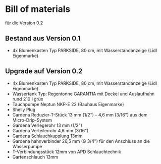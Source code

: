 # Bill of materials
für die Version 0.2

## Bestand aus Version 0.1

* 4x Blumenkasten Typ PARKSIDE, 80 cm, mit Wasserstandanzeige (Lidl Eigenmarke)

## Upgrade auf Version 0.2

* 4x Blumenkasten Typ PARKSIDE, 80 cm, mit Wasserstandanzeige (Lidl Eigenmarke)
* Wassertank Typ: Regentonne GARANTIA mit Deckel und Auslaufhahn rund 210 l grün
* Tauchpumpe Neptun NKP-E 22 (Bauhaus Eigenmarke)
* Shelly Plug
* Gardena Reduzier-T-Stück 13 mm (1/2") – 4,6 mm (3/16") aus dem Micro-Drip-System
* Gardena Verlegerohr 13 mm (1/2")
* Gardena Verteilerrohr 4,6 mm (3/16")
* Gardena Schlauchkupplung 13mm
* Gardena hahnverbinder 26,5 mm (G 3/4") für den Anschluss an die Wasserpumpe
* T-Verbindungsstück 12mm von APD Schlauchtechnik
* Gartenschlauch 13mm






